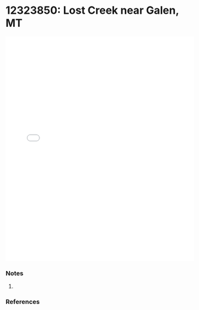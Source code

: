 # 12323850: Lost Creek near Galen, MT

<iframe src="/_static/stations/12323850_fdc.html" width="100%" height="600" frameborder="0"></iframe>

### Notes
1. 

### References

